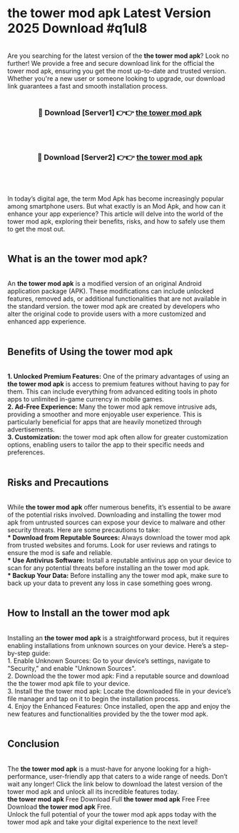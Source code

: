 # the tower mod apk Latest Version 2025 Download #q1ul8<br>
<br>
Are you searching for the latest version of the <strong>the tower mod apk</strong>? Look no further! We provide a free and secure download link for the official the tower mod apk, ensuring you get the most up-to-date and trusted version. Whether you're a new user or someone looking to upgrade, our download link guarantees a fast and smooth installation process.
<br>
<br>
<div align="center">
<h3>🔴 Download [Server1] 👉👉 <a href="https://modyolo.store/the_tower_mod_apk">the tower mod apk</a></h3><br>
<br>
<h3>🔴 Download [Server2] 👉👉 <a href="https://modyolo.store/=the_tower_mod_apk">the tower mod apk</a></h3><br>
</div>
<br>
<br>
In today’s digital age, the term Mod Apk has become increasingly popular among smartphone users. But what exactly is an Mod Apk, and how can it enhance your app experience? This article will delve into the world of the tower mod apk, exploring their benefits, risks, and how to safely use them to get the most out.
<br>
<br>
<h2>What is an the tower mod apk?</h2>
<br>
An <strong>the tower mod apk</strong> is a modified version of an original Android application package (APK). These modifications can include unlocked features, removed ads, or additional functionalities that are not available in the standard version. the tower mod apk are created by developers who alter the original code to provide users with a more customized and enhanced app experience.
<br>
<br>
<h2>Benefits of Using the tower mod apk</h2>
<br>
<strong> 1. Unlocked Premium Features:</strong> One of the primary advantages of using an <strong>the tower mod apk</strong> is access to premium features without having to pay for them. This can include everything from advanced editing tools in photo apps to unlimited in-game currency in mobile games.
<br>
<strong> 2. Ad-Free Experience:</strong> Many the tower mod apk remove intrusive ads, providing a smoother and more enjoyable user experience. This is particularly beneficial for apps that are heavily monetized through advertisements.
<br>
<strong> 3. Customization:</strong> the tower mod apk often allow for greater customization options, enabling users to tailor the app to their specific needs and preferences.
<br>
<br>
<h2>Risks and Precautions</h2>
<br>
While <strong>the tower mod apk</strong> offer numerous benefits, it’s essential to be aware of the potential risks involved. Downloading and installing the tower mod apk from untrusted sources can expose your device to malware and other security threats. Here are some precautions to take:
<br>
<strong> * Download from Reputable Sources:</strong> Always download the tower mod apk from trusted websites and forums. Look for user reviews and ratings to ensure the mod is safe and reliable.
<br>
<strong> * Use Antivirus Software:</strong> Install a reputable antivirus app on your device to scan for any potential threats before installing an the tower mod apk.
<br>
<strong> * Backup Your Data:</strong> Before installing any the tower mod apk, make sure to back up your data to prevent any loss in case something goes wrong.
<br>
<br>
<h2>How to Install an the tower mod apk</h2>
<br>
Installing an <strong>the tower mod apk</strong> is a straightforward process, but it requires enabling installations from unknown sources on your device. Here’s a step-by-step guide:
<br>
 1. Enable Unknown Sources: Go to your device’s settings, navigate to "Security," and enable "Unknown Sources".
<br>
 2. Download the the tower mod apk: Find a reputable source and download the the tower mod apk file to your device.
<br>
 3. Install the the tower mod apk: Locate the downloaded file in your device’s file manager and tap on it to begin the installation process.
<br>
 4. Enjoy the Enhanced Features: Once installed, open the app and enjoy the new features and functionalities provided by the the tower mod apk.
<br>
<br>
<h2><strong>Conclusion</strong></h2>
<br>
The <strong>the tower mod apk</strong> is a must-have for anyone looking for a high-performance, user-friendly app that caters to a wide range of needs. Don’t wait any longer! Click the link below to download the latest version of the tower mod apk and unlock all its incredible features today.
<br>
<strong>the tower mod apk</strong> Free Download Full <strong>the tower mod apk</strong> Free Free Download <strong>the tower mod apk</strong> Free.
<br>
Unlock the full potential of your the tower mod apk apps today with the tower mod apk and take your digital experience to the next level!

